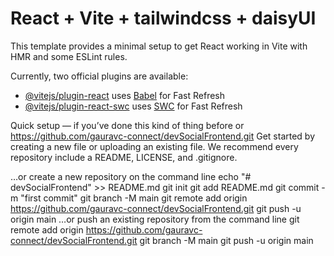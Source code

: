 # React + Vite + tailwindcss + daisyUI

This template provides a minimal setup to get React working in Vite with HMR and some ESLint rules.

Currently, two official plugins are available:

- [@vitejs/plugin-react](https://github.com/vitejs/vite-plugin-react/blob/main/packages/plugin-react/README.md) uses [Babel](https://babeljs.io/) for Fast Refresh
- [@vitejs/plugin-react-swc](https://github.com/vitejs/vite-plugin-react-swc) uses [SWC](https://swc.rs/) for Fast Refresh

Quick setup — if you’ve done this kind of thing before
or	
https://github.com/gauravc-connect/devSocialFrontend.git
Get started by creating a new file or uploading an existing file. We recommend every repository include a README, LICENSE, and .gitignore.

…or create a new repository on the command line
echo "# devSocialFrontend" >> README.md
git init
git add README.md
git commit -m "first commit"
git branch -M main
git remote add origin https://github.com/gauravc-connect/devSocialFrontend.git
git push -u origin main
…or push an existing repository from the command line
git remote add origin https://github.com/gauravc-connect/devSocialFrontend.git
git branch -M main
git push -u origin main
